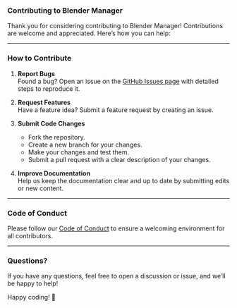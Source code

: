 ### **Contributing to Blender Manager**

Thank you for considering contributing to Blender Manager! Contributions are welcome and appreciated. Here’s how you can help:

---

### **How to Contribute**
1. **Report Bugs**  
   Found a bug? Open an issue on the [GitHub Issues page](https://github.com/verlorengest/BlenderManager/issues) with detailed steps to reproduce it.

2. **Request Features**  
   Have a feature idea? Submit a feature request by creating an issue.

3. **Submit Code Changes**  
   - Fork the repository.  
   - Create a new branch for your changes.  
   - Make your changes and test them.  
   - Submit a pull request with a clear description of your changes.  

4. **Improve Documentation**  
   Help us keep the documentation clear and up to date by submitting edits or new content.

---

### **Code of Conduct**
Please follow our [Code of Conduct](./CODE_OF_CONDUCT.md) to ensure a welcoming environment for all contributors.

---

### **Questions?**
If you have any questions, feel free to open a discussion or issue, and we’ll be happy to help!  

Happy coding! 🎉
